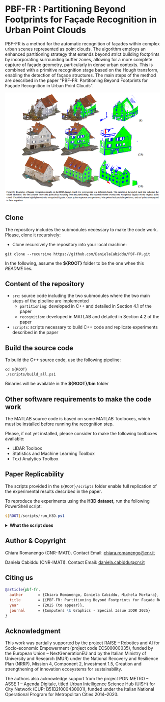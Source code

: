 # PBF-FR : Partitioning Beyond Footprints for Façade Recognition in Urban Point Clouds

PBF-FR is a method for the automatic recognition of façades within complex urban scenes represented as point clouds. The algorithm employs an enhanced partitioning strategy that extends beyond strict building footprints by incorporating surrounding buffer zones, allowing for a more complete capture of façade geometry, particularly in dense urban contexts. This is combined with a primitive recognition stage based on the Hough transform, enabling the detection of façade structures. The main steps of the method are described in the paper "PBF-FR: Partitioning Beyond Footprints for Façade Recognition in Urban Point Clouds".

![Representative Image](images/representative_image.png)

## Clone
The repository includes the submodules necessary to make the code work. Please, clone it recursively:

- Clone recursively the repository into your local machine:
```
git clone --recursive https://github.com/DanielaCabiddu/PBF-FR.git
```

In the following, assume the **${ROOT}** folder to be the one whee this *README* lies.

## Content of the repository
- `src`: source code including the two submodules where the two main steps of the pipeline are implemented
  - `partitioning`: developed in C++ and detailed in Section 4.1 of the paper 
  - `recognition`: developed in MATLAB and detailed in Section 4.2 of the paper 
- `scripts`: scripts necessary to build C++ code and replicate experiments described in the paper

## Build the source code
To build the C++ source code, use the following pipeline:

```
cd ${ROOT}
./scripts/build_all.ps1
```

Binaries will be available in the **${ROOT}/bin** folder

## Other software requirements to make the code work

The MATLAB source code is based on some MATLAB Toolboxes, which must be installed before running the recognition step.

Please, if not yet installed, please consider to make the following toolboxes available:

- LIDAR Toolbox
- Statistics and Machine Learning Toolbox
- Text Analytics Toolbox

## Paper Replicability

The scripts provided in the `${ROOT}/scripts` folder enable full replication of the experimental results described in the paper.

To reproduce the experiments using the **H3D dataset**, run the following PowerShell script:

```powershell
${ROOT}/scripts/run_H3D.ps1
```

<details>
<summary><strong> What the script does </strong> </summary>

This script automates the full experimental pipeline as follows:

1. **Download the input data**  
   The required input data (too large to be included in the repository) is automatically downloaded from the web.

2. **Run the partitioning algorithm**  
   The script executes the partitioning approach described in the paper.  
   During execution, an OpenGL viewer will open to display the result (corresponding to **Figure 4(c)** in the paper).  
   > 🖱️ *Close the OpenGL window to continue.*

3. **Save partitioning results**  
   Partitioned outputs are saved in the following folder:

   ```
   ${ROOT}/PBF-FR-H3D-results
   ```

4. **Execute the facade recognition step**  
   This step is automatically triggered after partitioning completes.  
   The recognition output is saved to:

   ```
   ${ROOT}/src/recognition/output
   ```

5. **Compute and display evaluation metrics**  
   The script runs evaluation routines and prints the computed metrics directly in the PowerShell terminal.

✅ This process reproduces all the steps and results associated with the H3D experiment from the paper.

</details>



## Author & Copyright

Chiara Romanengo (CNR-IMATI). Contact Email: chiara.romanengo@cnr.it

Daniela Cabiddu (CNR-IMATI). Contact Email: daniela.cabiddu@cnr.it

## Citing us
```bibtex
@article{pbf-fr,
  author       = {Chiara Romanengo, Daniela Cabiddu, Michela Mortara},
  title        = {{PBF-FR: Partitioning Beyond Footprints for Façade Recognition in Urban Point Clouds}},
  year         = {2025 (to appear)},
  journal      = {Computers \& Graphics - Special Issue 3DOR 2025}
}
```

## Acknowledgment

This work was partially supported by the project RAISE – Robotics and AI for Socio-economic Empowerment (project code ECS00000035), funded by the European Union – NextGenerationEU and by the Italian Ministry of University and Research (MUR) under the National Recovery and Resilience Plan (NRRP), Mission 4, Component 2, Investment 1.5, Creation and strengthening of innovation ecosystems for sustainability.

The authors also acknowledge support from the project PON METRO – ASSE 1 – Agenda Digitale, titled Urban Intelligence Science Hub (UISH) for City Network (CUP: B51B21000430001), funded under the Italian National Operational Program for Metropolitan Cities 2014–2020.
